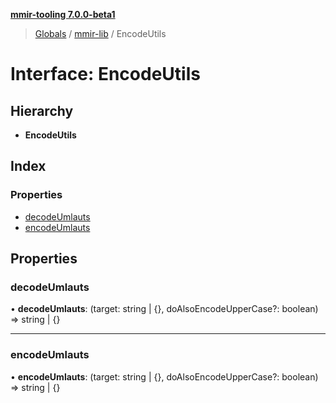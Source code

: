 **[mmir-tooling 7.0.0-beta1](../README.md)**

> [Globals](../README.md) / [mmir-lib](../modules/mmir_lib.md) / EncodeUtils

# Interface: EncodeUtils

## Hierarchy

* **EncodeUtils**

## Index

### Properties

* [decodeUmlauts](mmir_lib.encodeutils.md#decodeumlauts)
* [encodeUmlauts](mmir_lib.encodeutils.md#encodeumlauts)

## Properties

### decodeUmlauts

•  **decodeUmlauts**: (target: string \| {}, doAlsoEncodeUpperCase?: boolean) => string \| {}

___

### encodeUmlauts

•  **encodeUmlauts**: (target: string \| {}, doAlsoEncodeUpperCase?: boolean) => string \| {}

